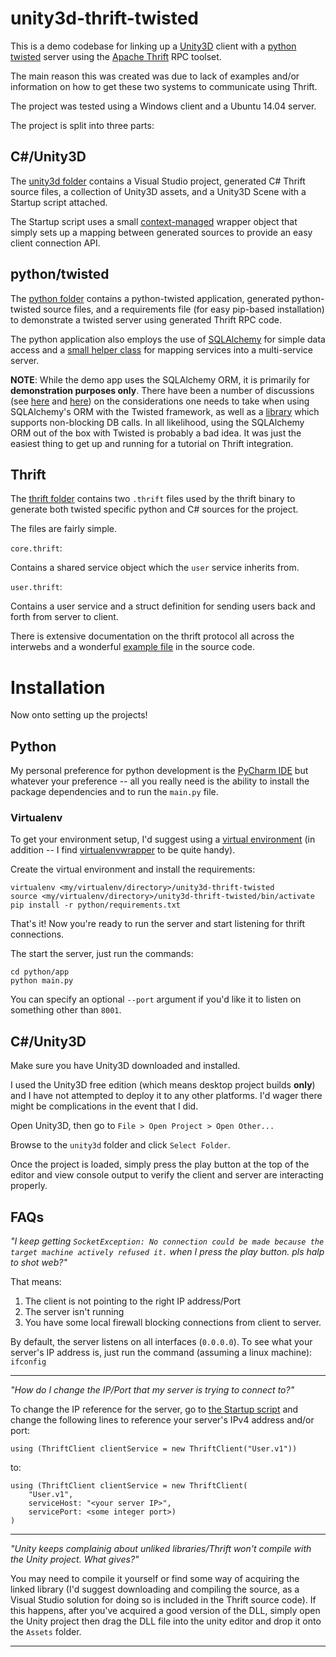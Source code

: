# unity3d-thrift-twisted

This is a demo codebase for linking up a [Unity3D](http://unity3d.com/) client with a [python twisted](https://twistedmatrix.com/trac/) server using the [Apache Thrift](https://thrift.apache.org/) RPC toolset.

The main reason this was created was due to lack of examples and/or information on how to get these two systems to communicate using Thrift.

The project was tested using a Windows client and a Ubuntu 14.04 server.

The project is split into three parts:
## C#/Unity3D ##

The [unity3d folder](unity3d) contains a Visual Studio project, generated C# Thrift source files, a collection of Unity3D assets, and a Unity3D Scene with a Startup script attached.

The Startup script uses a small [context-managed](https://msdn.microsoft.com/en-us/library/yh598w02.aspx) wrapper object that simply sets up a mapping between generated sources to provide an easy client connection API.


## python/twisted ##
The [python folder](python) contains a python-twisted application, generated python-twisted source files, and a requirements file (for easy pip-based installation) to demonstrate a twisted server using generated Thrift RPC code.

The python application also employs the use of [SQLAlchemy](http://www.sqlalchemy.org/) for simple data access and a [small helper class](python/app/services/core.py) for mapping services into a multi-service server.

**NOTE**: While the demo app uses the SQLAlchemy ORM, it is primarily for **demonstration purposes only**. There have been a number of discussions (see [here](http://stackoverflow.com/questions/21076105/is-this-an-acceptable-way-to-make-threaded-sqlalchemy-queries-from-twisted) and [here](http://stackoverflow.com/questions/3017101/twisted-sqlalchemy-and-the-best-way-to-do-it)) on the considerations one needs to take when using SQLAlchemy's ORM with the Twisted framework, as well as a [library](http://blog.atleastfornow.net/2013/alchimia/) which supports non-blocking DB calls. In all likelihood, using the SQLAlchemy ORM out of the box with Twisted is probably a bad idea. It was just the easiest thing to get up and running for a tutorial on Thrift integration.

## Thrift ##
The [thrift folder](thrift) contains two `.thrift` files used by the thrift binary to generate both twisted specific python and C# sources for the project.

The files are fairly simple. 

`core.thrift`:

Contains a shared service object which the `user` service inherits from.

`user.thrift`:

Contains a user service and a struct definition for sending users back and forth from server to client.

There is extensive documentation on the thrift protocol all across the interwebs and a wonderful [example file](https://git-wip-us.apache.org/repos/asf?p=thrift.git;a=blob_plain;f=tutorial/tutorial.thrift) in the source code.

# Installation #
Now onto setting up the projects!
## Python ###
My personal preference for python development is the [PyCharm IDE](https://www.jetbrains.com/pycharm/) but whatever your preference -- all you really need is the ability to install the package dependencies and to run the `main.py` file.

### Virtualenv ###
To get your environment setup, I'd suggest using a [virtual environment](https://virtualenv.pypa.io/en/latest/) (in addition -- I find [virtualenvwrapper](https://virtualenvwrapper.readthedocs.org/en/latest/) to be quite handy).

Create the virtual environment and install the requirements:


	virtualenv <my/virtualenv/directory>/unity3d-thrift-twisted
	source <my/virtualenv/directory>/unity3d-thrift-twisted/bin/activate
	pip install -r python/requirements.txt

That's it! Now you're ready to run the server and start listening for thrift connections.

The start the server, just run the commands:

	cd python/app
	python main.py

You can specify an optional `--port` argument if you'd like it to listen on something other than `8001`.

## C#/Unity3D ##

Make sure you have Unity3D downloaded and installed.

I used the Unity3D free edition (which means desktop project builds **only**) and I have not attempted to deploy it to any other platforms. I'd wager there might be complications in the event that I did.

Open Unity3D, then go to `File > Open Project > Open Other...`

Browse to the `unity3d` folder and click `Select Folder`.

Once the project is loaded, simply press the play button at the top of the editor and view console output to verify the client and server are interacting properly.


## FAQs ##

*"I keep getting `SocketException: No connection could be made because the target machine actively refused it.` when I press the play button. pls halp to shot web?"*


That means:

1. The client is not pointing to the right IP address/Port
2. The server isn't running
3. You have some local firewall blocking connections from client to server.

By default, the server listens on all interfaces (`0.0.0.0`). To see what your server's IP address is, just run the command (assuming a linux machine): `ifconfig`

----------

*"How do I change the IP/Port that my server is trying to connect to?"*

To change the IP reference for the server, go to [the Startup script](unity3d/Assets/Startup.cs) and change the following lines to reference your server's IPv4 address and/or port:

	using (ThriftClient clientService = new ThriftClient("User.v1"))
to:

	using (ThriftClient clientService = new ThriftClient(
		"User.v1", 
		serviceHost: "<your server IP>", 
		servicePort: <some integer port>)
	)



----------
*"Unity keeps complainig about unliked libraries/Thrift won't compile with the Unity project. What gives?"*

You may need to compile it yourself or find some way of acquiring the linked library (I'd suggest downloading and compiling the source, as a Visual Studio solution for doing so is included in the Thrift source code). If this happens, after you've acquired a good version of the DLL, simply open the Unity project then drag the DLL file into the unity editor and drop it onto the `Assets` folder.

----------

